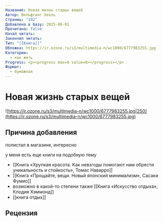 ```yaml
---
Название: Новая жизнь старых вещей
Автор: Вольфганг Хекль
Страниц: "192"
Добавлена в базу: 2025-06-01
Прочитана: false
Начал читать: 
Закончил читать: 
Тип: "[[Книга]]"
Обложка: https://ir.ozone.ru/s3/multimedia-n/wc1000/6777983255.jpg
Категории:
  - как жить
Progress: <p><progress max=0 value=0></progress></p>
Формат:
  - бумажная
---
```

# Новая жизнь старых вещей

![https://ir.ozone.ru/s3/multimedia-n/wc1000/6777983255.jpg|250](https://ir.ozone.ru/s3/multimedia-n/wc1000/6777983255.jpg)

## Причина добавления

полистал в магазине, интересно

у меня есть еще книги на подобную тему

- [[Книга «Хрупкая красота. Как невзгоды помогают нам обрести уникальность и стойкость», Томас Наварро]]
- [[Книга «Прощайте, вещи. Новый японский минимализм», Сасаки Фумио]] 
- возможно в какой-то степени также [[Книга «Искусство отдыха», Клодия Хэммонд]]
- [[книга отдых]]

## Рецензия
